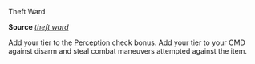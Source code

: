 Theft Ward

**Source** [_theft ward_](/pathfinderRPG/prd/advancedRaceGuide/featuredRaces/tengus.html#_theft-ward)

Add your tier to the [Perception](/pathfinderRPG/prd/skills/perception.html#_perception) check bonus. Add your tier to your CMD against disarm and steal combat maneuvers attempted against the item.

